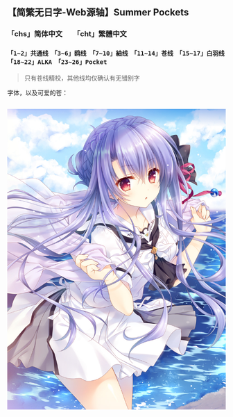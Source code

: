 ## 【简繁无日字-Web源轴】Summer Pockets
### 「chs」简体中文　　「cht」繁體中文
### `「1~2」共通线　「3~6」鸥线　「7~10」紬线　「11~14」苍线　「15~17」白羽线　「18~22」ALKA　「23~26」Pocket`
> 只有苍线精校，其他线均仅确认有无错别字

字体，以及可爱的苍：
```

```

![AO](AO.jpg)
